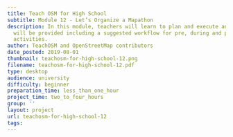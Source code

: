 ```yaml
---
title: Teach OSM for High School
subtitle: Module 12 - Let’s Organize a Mapathon
description: In this module, teachers will learn to plan and execute an in class mapathon.  Resources
  will be provided including a suggested workflow for pre, during and post mapathon
  activities.
author: TeachOSM and OpenStreetMap contributors
date_posted: 2019-08-01
thumbnail: teachosm-for-high-school-12.png
filename: teachosm-for-high-school-12.pdf
type: desktop
audience: university
difficulty: beginner
preparation_time: less_than_one_hour
project_time: two_to_four_hours
group: ''
layout: project
url: teachosm-for-high-school-12
tags:
---
```


